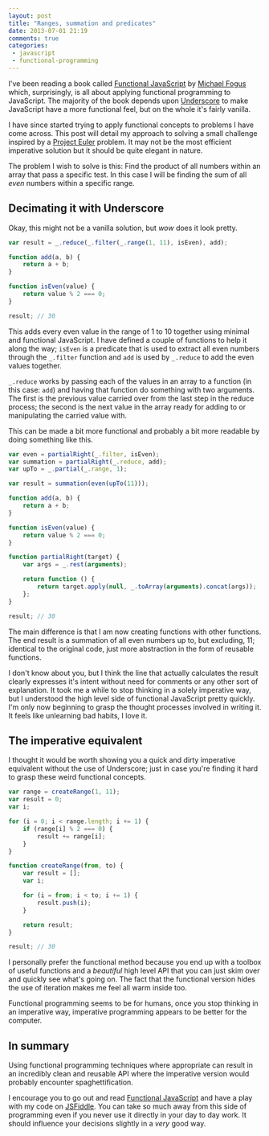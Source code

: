 ```yaml
---
layout: post
title: "Ranges, summation and predicates"
date: 2013-07-01 21:19
comments: true
categories:
 - javascript
 - functional-programming
---
```


I've been reading a book called [Functional JavaScript][functionaljs] by [Michael Fogus][fogus] which, surprisingly, is all about applying functional programming to JavaScript. The majority of the book depends upon [Underscore][] to make JavaScript have a more functional feel, but on the whole it's fairly vanilla.

I have since started trying to apply functional concepts to problems I have come across. This post will detail my approach to solving a small challenge inspired by a [Project Euler][euler] problem. It may not be the most efficient imperative solution but it should be quite elegant in nature.

The problem I wish to solve is this: Find the product of all numbers within an array that pass a specific test. In this case I will be finding the sum of all *even* numbers within a specific range.

<!-- more -->

## Decimating it with Underscore

Okay, this might not be a vanilla solution, but *wow* does it look pretty.

```javascript
var result = _.reduce(_.filter(_.range(1, 11), isEven), add);

function add(a, b) {
	return a + b;
}

function isEven(value) {
	return value % 2 === 0;
}

result; // 30
```

This adds every even value in the range of 1 to 10 together using minimal and functional JavaScript. I have defined a couple of functions to help it along the way; `isEven` is a predicate that is used to extract all even numbers through the `_.filter` function and `add` is used by `_.reduce` to add the even values together.

`_.reduce` works by passing each of the values in an array to a function (in this case: `add`) and having that function do something with two arguments. The first is the previous value carried over from the last step in the reduce process; the second is the next value in the array ready for adding to or manipulating the carried value with.

This can be made a bit more functional and probably a bit more readable by doing something like this.

```javascript
var even = partialRight(_.filter, isEven);
var summation = partialRight(_.reduce, add);
var upTo = _.partial(_.range, 1);

var result = summation(even(upTo(11)));

function add(a, b) {
	return a + b;
}

function isEven(value) {
	return value % 2 === 0;
}

function partialRight(target) {
	var args = _.rest(arguments);

	return function () {
		return target.apply(null, _.toArray(arguments).concat(args));
	};
}

result; // 30
```

The main difference is that I am now creating functions with other functions. The end result is a summation of all even numbers up to, but excluding, 11; identical to the original code, just more abstraction in the form of reusable functions.

I don't know about you, but I think the line that actually calculates the result clearly expresses it's intent without need for comments or any other sort of explanation. It took me a while to stop thinking in a solely imperative way, but I understood the high level side of functional JavaScript pretty quickly. I'm only now beginning to grasp the thought processes involved in writing it. It feels like unlearning bad habits, I love it.

## The imperative equivalent

I thought it would be worth showing you a quick and dirty imperative equivalent without the use of Underscore; just in case you're finding it hard to grasp these weird functional concepts.

```javascript
var range = createRange(1, 11);
var result = 0;
var i;

for (i = 0; i < range.length; i += 1) {
	if (range[i] % 2 === 0) {
		result += range[i];
	}
}

function createRange(from, to) {
	var result = [];
	var i;

	for (i = from; i < to; i += 1) {
		result.push(i);
	}

	return result;
}

result; // 30
```

I personally prefer the functional method because you end up with a toolbox of useful functions and a *beautiful* high level API that you can just skim over and quickly see what's going on. The fact that the functional version hides the use of iteration makes me feel all warm inside too.

Functional programming seems to be for humans, once you stop thinking in an imperative way, imperative programming appears to be better for the computer.

## In summary

Using functional programming techniques where appropriate can result in an incredibly clean and reusable API where the imperative version would probably encounter spaghettification.

I encourage you to go out and read [Functional JavaScript][functionaljs] and have a play with my code on [JSFiddle][fjsfiddle]. You can take so much away from this side of programming even if you never use it directly in your day to day work. It should influence your decisions slightly in a *very* good way.

[functionaljs]: http://shop.oreilly.com/product/0636920028857.do
[fogus]: http://blog.fogus.me/
[Underscore]: http://underscorejs.org/
[euler]: https://projecteuler.net/
[fjsfiddle]: http://jsfiddle.net/Wolfy87/2fv3b/
